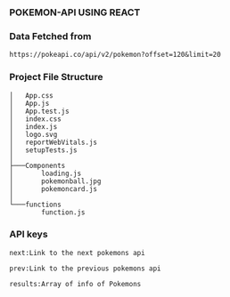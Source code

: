 ### POKEMON-API USING REACT

### Data Fetched from 
```https://pokeapi.co/api/v2/pokemon?offset=120&limit=20```

### Project File Structure
```C:.
│   App.css
│   App.js
│   App.test.js
│   index.css
│   index.js
│   logo.svg
│   reportWebVitals.js
│   setupTests.js
│
├───Components
│       loading.js
│       pokemonball.jpg
│       pokemoncard.js
│
└───functions
        function.js
 ```

### API keys
```
next:Link to the next pokemons api

prev:Link to the previous pokemons api

results:Array of info of Pokemons

```